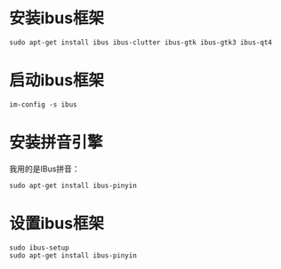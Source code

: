 # 安装ibus框架

    sudo apt-get install ibus ibus-clutter ibus-gtk ibus-gtk3 ibus-qt4
# 启动ibus框架

    im-config -s ibus
# 安装拼音引擎
我用的是IBus拼音：

    sudo apt-get install ibus-pinyin

# 设置ibus框架

    sudo ibus-setup
    sudo apt-get install ibus-pinyin
